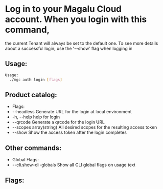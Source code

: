 # Log in to your Magalu Cloud account. When you login with this command,
the current Tenant will always be set to the default one. To see more details
about a successful login, use the '--show' flag when logging in

## Usage:
```bash
Usage:
  ./mgc auth login [flags]
```

## Product catalog:
- Flags:
- --headless               Generate URL for the login at local environment
- -h, --help                   help for login
- --qrcode                 Generate a qrcode for the login URL
- --scopes array(string)   All desired scopes for the resulting access token
- --show                   Show the access token after the login completes

## Other commands:
- Global Flags:
- --cli.show-cli-globals   Show all CLI global flags on usage text

## Flags:
```bash

```

